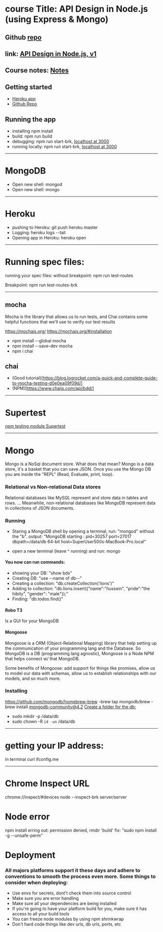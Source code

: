 #  course Title: API Design in Node.js (using Express & Mongo)
## Github [repo](https://github.com/FrontendMasters/api-design-node-v3)
## link: [API Design in Node.js, v1](https://frontendmasters.com/courses/api-design-nodejs/)
## Course notes: [Notes](https://fem-node-api.netlify.com/)

## Getting started
* [Heroku app](https://dashboard.heroku.com/apps/node-mongo-api-app/resources?justInstalledAddonServiceId=3dfb031f-23f4-4123-856f-5cb95ecdadc9)
* [Github Repo](https://github.com/hussein8844/api-mongo-node)

## Running the app
* installing npm install
* build: npm run build
* debugging: npm run start-brk, [localhost at 3000](http://localhost:3000/)
* running locally: npm run start-brk, [localhost at 3000](http://localhost:3000/)

---

# MongoDB
* Open new shell: mongod
* Open new shell: mongo

---

# Heroku
* pushing to Heroku: git push heroku master
* Logging: heroku logs --tail
* Opening app in Heroku: heroku open
---

# Running spec files:
running your spec files:
without breakpoint:
npm run test-routes

Breakpoint:
npm run test-routes-brk

---

## mocha
Mocha is the library that allows us to run tests, and Chai contains some helpful functions that we'll use to verify our test results

https://mochajs.org/
https://mochajs.org/#installation
- npm install --global mocha
- npm install --save-dev mocha
- npm i chai

## chai
* (Good tutorial)[https://blog.logrocket.com/a-quick-and-complete-guide-to-mocha-testing-d0e0ea09f09d/]
* (NPM)[https://www.chaijs.com/api/bdd/]




---

# Supertest
[npm testing module Supertest](https://visionmedia.github.io/superagent/)

---

# Mongo
Mongo is a NoSql document store. What does that mean? Mongo is a data store, it's a basket that you can save JSON. Once you use the Mongo DB you are inside the "REPL" (Read, Evaluate, print, loop).
### Relational vs Non-relational Data stores
Relational databases like MySQL represent and store data in tables and rows. ... Meanwhile, non-relational databases like MongoDB represent data in collections of JSON documents.

### Running
- Staring a MongoDB shell by opening a terminal, run: "mongod" without the "b".
output: "MongoDB starting : pid=30257 port=27017 dbpath=/data/db 64-bit host=SuperUser500s-MacBook-Pro.local"

- open a new terminal (leave ^ running) and run: mongo

#### You now can run commands:
- showing your DB: "show bds"
- Creating DB:  "use --name of db--"
- Creating a collection: "db.createCollection('lions')"
- Adding to collection: "db.lions.insert({"name":"hussein", "pride":"the hibity", "gender": "male"});"
- Finding: "db.todos.find()"

#### Robo T3
Is a GUI for your MongoDB

#### Mongoose
Mongoose is a ORM (Object-Relational Mapping) library that help setting up the communication of your programming lang and the Database.
So MongoDB is a DB (programming lang agnostic), Mongoose is a Node NPM that helps connect w/ that MongoDB.

Some benefits of Mongoose: add support for things like promises, allow us to model our data with schemas, allow us to establish relationships with our models, and so much more.

### Installing
https://github.com/mongodb/homebrew-brew
-brew tap mongodb/brew
-brew install mongodb-community@4.2
[Create a folder for the db:](https://treehouse.github.io/installation-guides/mac/mongo-mac.html)
- sudo mkdir -p /data/db
- sudo chown -R `id -un` /data/db


---

# getting your IP address:
in terminal
curl ifconfig.me

---
# Chrome Inspect URL
chrome://inspect/#devices
node --inspect-brk server/server

# Node error
npm install erring out: permission denied, rmdir 'build'
fix: "sudo npm install -g --unsafe-perm"


# Deployment
### All majors platforms support it these days and adhere to conventions to smooth the process even more. Some things to consider when deploying:
- Use envs for secrets, dont't check them into source control
- Make sure you are error handling
- Make sure all your dependencies are being installed
- If you're going to have your platform build for you, make sure it has access to all your build tools
- You can freeze node modules by using npm shrinkwrap
- Don't hard code things like dev urls, db urls, ports, etc
